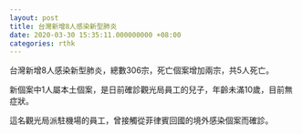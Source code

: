 ```yaml
---
layout: post
title: 台灣新增8人感染新型肺炎
date: 2020-03-30 15:35:11.000000000 +08:00
categories: rthk
---
```


台灣新增8人感染新型肺炎，總數306宗，死亡個案增加兩宗，共5人死亡。

新個案中1人屬本土個案，是日前確診觀光局員工的兒子，年齡未滿10歲，目前無症狀。

這名觀光局派駐機場的員工，曾接觸從菲律賓回國的境外感染個案而確診。
